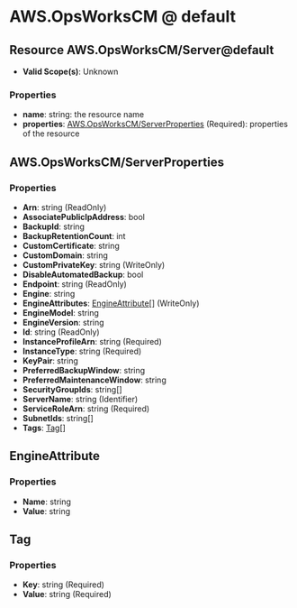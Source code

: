 # AWS.OpsWorksCM @ default

## Resource AWS.OpsWorksCM/Server@default
* **Valid Scope(s)**: Unknown
### Properties
* **name**: string: the resource name
* **properties**: [AWS.OpsWorksCM/ServerProperties](#awsopsworkscmserverproperties) (Required): properties of the resource

## AWS.OpsWorksCM/ServerProperties
### Properties
* **Arn**: string (ReadOnly)
* **AssociatePublicIpAddress**: bool
* **BackupId**: string
* **BackupRetentionCount**: int
* **CustomCertificate**: string
* **CustomDomain**: string
* **CustomPrivateKey**: string (WriteOnly)
* **DisableAutomatedBackup**: bool
* **Endpoint**: string (ReadOnly)
* **Engine**: string
* **EngineAttributes**: [EngineAttribute](#engineattribute)[] (WriteOnly)
* **EngineModel**: string
* **EngineVersion**: string
* **Id**: string (ReadOnly)
* **InstanceProfileArn**: string (Required)
* **InstanceType**: string (Required)
* **KeyPair**: string
* **PreferredBackupWindow**: string
* **PreferredMaintenanceWindow**: string
* **SecurityGroupIds**: string[]
* **ServerName**: string (Identifier)
* **ServiceRoleArn**: string (Required)
* **SubnetIds**: string[]
* **Tags**: [Tag](#tag)[]

## EngineAttribute
### Properties
* **Name**: string
* **Value**: string

## Tag
### Properties
* **Key**: string (Required)
* **Value**: string (Required)

